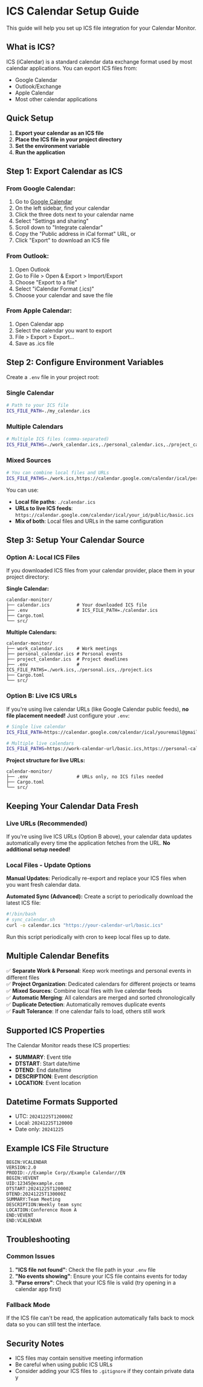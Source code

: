 # ICS Calendar Setup Guide

This guide will help you set up ICS file integration for your Calendar Monitor.

## What is ICS?

ICS (iCalendar) is a standard calendar data exchange format used by most calendar applications. You can export ICS files from:
- Google Calendar
- Outlook/Exchange
- Apple Calendar
- Most other calendar applications

## Quick Setup

1. **Export your calendar as an ICS file**
2. **Place the ICS file in your project directory**
3. **Set the environment variable**
4. **Run the application**

## Step 1: Export Calendar as ICS

### From Google Calendar:
1. Go to [Google Calendar](https://calendar.google.com)
2. On the left sidebar, find your calendar
3. Click the three dots next to your calendar name
4. Select "Settings and sharing"
5. Scroll down to "Integrate calendar"
6. Copy the "Public address in iCal format" URL, or
7. Click "Export" to download an ICS file

### From Outlook:
1. Open Outlook
2. Go to File > Open & Export > Import/Export
3. Choose "Export to a file"
4. Select "iCalendar Format (.ics)"
5. Choose your calendar and save the file

### From Apple Calendar:
1. Open Calendar app
2. Select the calendar you want to export
3. File > Export > Export...
4. Save as .ics file

## Step 2: Configure Environment Variables

Create a `.env` file in your project root:

### Single Calendar
```bash
# Path to your ICS file
ICS_FILE_PATH=./my_calendar.ics
```

### Multiple Calendars
```bash
# Multiple ICS files (comma-separated)
ICS_FILE_PATHS=./work_calendar.ics,./personal_calendar.ics,./project_calendar.ics
```

### Mixed Sources
```bash
# You can combine local files and URLs
ICS_FILE_PATHS=./work.ics,https://calendar.google.com/calendar/ical/personal@gmail.com/public/basic.ics
```

You can use:
- **Local file paths**: `./calendar.ics`
- **URLs to live ICS feeds**: `https://calendar.google.com/calendar/ical/your_id/public/basic.ics`
- **Mix of both**: Local files and URLs in the same configuration

## Step 3: Setup Your Calendar Source

### Option A: Local ICS Files
If you downloaded ICS files from your calendar provider, place them in your project directory:

**Single Calendar:**
```
calendar-monitor/
├── calendar.ics          # Your downloaded ICS file
├── .env                  # ICS_FILE_PATH=./calendar.ics
├── Cargo.toml
└── src/
```

**Multiple Calendars:**
```
calendar-monitor/
├── work_calendar.ics     # Work meetings
├── personal_calendar.ics # Personal events
├── project_calendar.ics  # Project deadlines
├── .env                  # ICS_FILE_PATHS=./work.ics,./personal.ics,./project.ics
├── Cargo.toml
└── src/
```

### Option B: Live ICS URLs
If you're using live calendar URLs (like Google Calendar public feeds), **no file placement needed!** Just configure your `.env`:

```bash
# Single live calendar
ICS_FILE_PATH=https://calendar.google.com/calendar/ical/youremail@gmail.com/public/basic.ics

# Multiple live calendars
ICS_FILE_PATHS=https://work-calendar-url/basic.ics,https://personal-calendar-url/basic.ics
```

**Project structure for live URLs:**
```
calendar-monitor/
├── .env                  # URLs only, no ICS files needed
├── Cargo.toml
└── src/
```

## Keeping Your Calendar Data Fresh

### Live URLs (Recommended)
If you're using live ICS URLs (Option B above), your calendar data updates automatically every time the application fetches from the URL. **No additional setup needed!**

### Local Files - Update Options

**Manual Updates:**
Periodically re-export and replace your ICS files when you want fresh calendar data.

**Automated Sync (Advanced):**
Create a script to periodically download the latest ICS file:

```bash
#!/bin/bash
# sync_calendar.sh
curl -o calendar.ics "https://your-calendar-url/basic.ics"
```

Run this script periodically with cron to keep local files up to date.

## Multiple Calendar Benefits

✅ **Separate Work & Personal**: Keep work meetings and personal events in different files  
✅ **Project Organization**: Dedicated calendars for different projects or teams  
✅ **Mixed Sources**: Combine local files with live calendar feeds  
✅ **Automatic Merging**: All calendars are merged and sorted chronologically  
✅ **Duplicate Detection**: Automatically removes duplicate events  
✅ **Fault Tolerance**: If one calendar fails to load, others still work  

## Supported ICS Properties

The Calendar Monitor reads these ICS properties:
- **SUMMARY**: Event title
- **DTSTART**: Start date/time
- **DTEND**: End date/time  
- **DESCRIPTION**: Event description
- **LOCATION**: Event location

## Datetime Formats Supported

- UTC: `20241225T120000Z`
- Local: `20241225T120000`
- Date only: `20241225`

## Example ICS File Structure

```ics
BEGIN:VCALENDAR
VERSION:2.0
PRODID:-//Example Corp//Example Calendar//EN
BEGIN:VEVENT
UID:12345@example.com
DTSTART:20241225T120000Z
DTEND:20241225T130000Z
SUMMARY:Team Meeting
DESCRIPTION:Weekly team sync
LOCATION:Conference Room A
END:VEVENT
END:VCALENDAR
```

## Troubleshooting

### Common Issues

1. **"ICS file not found"**: Check the file path in your `.env` file
2. **"No events showing"**: Ensure your ICS file contains events for today
3. **"Parse errors"**: Check that your ICS file is valid (try opening in a calendar app first)

### Fallback Mode

If the ICS file can't be read, the application automatically falls back to mock data so you can still test the interface.

## Security Notes

- ICS files may contain sensitive meeting information
- Be careful when using public ICS URLs
- Consider adding your ICS files to `.gitignore` if they contain private data
y 